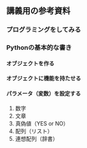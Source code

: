 ## 講義用の参考資料

### プログラミングをしてみる

### Pythonの基本的な書き

#### オブジェクトを作る

#### オブジェクトに機能を持たせる

#### パラメータ（変数）を設定する

1. 数字
2. 文章
3. 真偽値（YES or NO）
4. 配列（リスト）
5. 連想配列（辞書）

